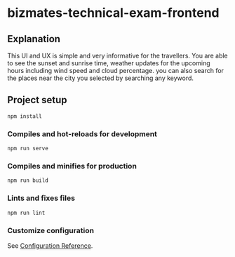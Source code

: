 # bizmates-technical-exam-frontend
## Explanation

This UI and UX is simple and very informative for the travellers.
You are able to see the sunset and sunrise time, weather updates for the upcoming hours including wind speed and cloud percentage.
you can also search for the places near the city you selected by searching any keyword.

## Project setup
```
npm install
```

### Compiles and hot-reloads for development
```
npm run serve
```

### Compiles and minifies for production
```
npm run build
```

### Lints and fixes files
```
npm run lint
```

### Customize configuration
See [Configuration Reference](https://cli.vuejs.org/config/).



